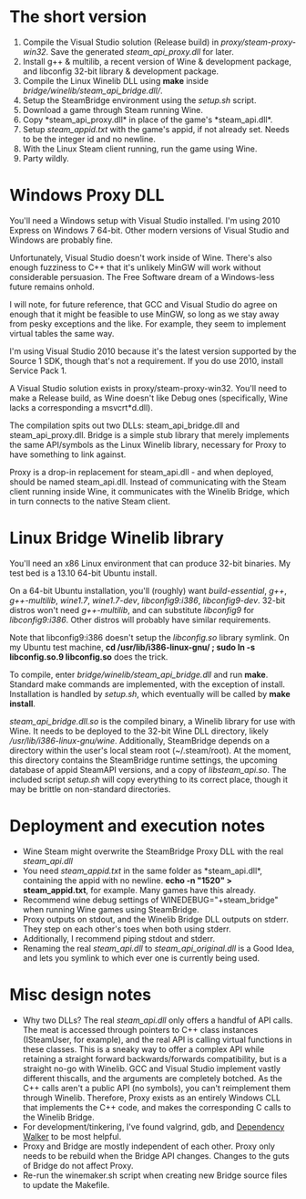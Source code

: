 # The short version

1. Compile the Visual Studio solution (Release build) in
*proxy/steam-proxy-win32*.  Save the generated *steam\_api\_proxy.dll*
for later.
2. Install g++ & multilib, a recent version of Wine & development package,
and libconfig 32-bit library & development package.
3. Compile the Linux Winelib DLL using **make** inside
*bridge/winelib/steam_api_bridge.dll/*.
4. Setup the SteamBridge environment using the *setup.sh* script.
5. Download a game through Steam running Wine.
6. Copy *steam\_api\_proxy.dll\* in place of the game's *steam\_api.dll\*.
7. Setup *steam\_appid.txt* with the game's appid, if not already set.
Needs to be the integer id and no newline.
8. With the Linux Steam client running, run the game using Wine.
9. Party wildly.

# Windows Proxy DLL

You'll need a Windows setup with Visual Studio installed.  I'm using
2010 Express on Windows 7 64-bit.  Other modern versions of Visual Studio
and Windows are probably fine.

Unfortunately, Visual Studio doesn't work inside of Wine.  There's also
enough fuzziness to C++ that it's unlikely MinGW will work without
considerable persuasion.  The Free Software dream of a Windows-less
future remains onhold.

I will note, for future reference, that GCC and Visual Studio do agree
on enough that it might be feasible to use MinGW, so long as we stay
away from pesky exceptions and the like.  For example, they seem to
implement virtual tables the same way.

I'm using Visual Studio 2010 because it's the latest version supported by
the Source 1 SDK, though that's not a requirement.  If you do use 2010,
install Service Pack 1.

A Visual Studio solution exists in proxy/steam-proxy-win32.  You'll need
to make a Release build, as Wine doesn't like Debug ones (specifically,
Wine lacks a corresponding a msvcrt\*d.dll).

The compilation spits out two DLLs: steam\_api\_bridge.dll and
steam\_api\_proxy.dll.  Bridge is a simple stub library that merely
implements the same API/symbols as the Linux Winelib library, necessary
for Proxy to have something to link against.

Proxy is a drop-in replacement for steam\_api.dll - and when deployed,
should be named steam\_api.dll.  Instead of communicating with the Steam
client running inside Wine, it communicates with the Winelib Bridge,
which in turn connects to the native Steam client.

# Linux Bridge Winelib library

You'll need an x86 Linux environment that can produce 32-bit binaries.
My test bed is a 13.10 64-bit Ubuntu install.

On a 64-bit Ubuntu installation, you'll (roughly) want *build-essential*,
*g++*, *g++-multilib*, *wine1.7*, *wine1.7-dev*, *libconfig9:i386*,
*libconfig9-dev*.  32-bit distros won't need *g++-multilib*, and
can substitute *libconfig9* for *libconfig9:i386*.  Other distros will
probably have similar requirements.

Note that libconfig9:i386 doesn't setup the *libconfig.so* library
symlink.  On my Ubuntu test machine, **cd /usr/lib/i386-linux-gnu/ ; sudo
ln -s libconfig.so.9 libconfig.so** does the trick. 

To compile, enter *bridge/winelib/steam\_api\_bridge.dll* and run
**make**.  Standard make commands are implemented, with the exception
of install.  Installation is handled by *setup.sh*, which eventually
will be called by **make install**.

*steam\_api\_bridge.dll.so* is the compiled binary, a Winelib library
for use with Wine.  It needs to be deployed to the 32-bit Wine DLL
directory, likely */usr/lib/i386-linux-gnu/wine*.  Additionally,
SteamBridge depends on a directory within the user's local steam root
(~/.steam/root).  At the moment, this directory contains the SteamBridge
runtime settings, the upcoming database of appid SteamAPI versions,
and a copy of *libsteam\_api.so*.  The included script *setup.sh*
will copy everything to its correct place, though it may be brittle on
non-standard directories.

# Deployment and execution notes

* Wine Steam might overwrite the SteamBridge Proxy DLL with the real
  *steam\_api.dll*
* You need *steam\_appid.txt* in the same folder as *steam\_api.dll\*,
  containing the appid with no newline.  **echo -n "1520" >
  steam\_appid.txt**, for example.  Many games have this already.
* Recommend wine debug settings of WINEDEBUG="+steam\_bridge" when
  running Wine games using SteamBridge.
* Proxy outputs on stdout, and the Winelib Bridge DLL outputs on stderr.
  They step on each other's toes when both using stderr.
* Additionally, I recommend piping stdout and stderr.
* Renaming the real *steam\_api.dll* to *steam\_api_original.dll* is a
  Good Idea, and lets you symlink to which ever one is currently being used.

# Misc design notes

* Why two DLLs?  The real *steam\_api.dll* only offers a handful of
  API calls.  The meat is accessed through pointers to C++ class instances
  (ISteamUser, for example), and the real API is calling virtual functions
  in these classes.  This is a sneaky way to offer a complex API while
  retaining a straight forward backwards/forwards compatibility, but
  is a straight no-go with Winelib.  GCC and Visual Studio implement
  vastly different thiscalls, and the arguments are completely botched.
  As the C++ calls aren't a public API (no symbols), you can't reimplement
  them through Winelib.  Therefore, Proxy exists as an entirely Windows
  CLL that implements the C++ code, and makes the corresponding C calls
  to the Winelib Bridge.
* For development/tinkering, I've found valgrind, gdb, and [Dependency
  Walker](http://www.dependencywalker.com/) to be most helpful.
* Proxy and Bridge are mostly independent of each other.  Proxy only
  needs to be rebuild when the Bridge API changes.  Changes to the guts
  of Bridge do not affect Proxy.
* Re-run the winemaker.sh script when creating new Bridge source files
  to update the Makefile.

